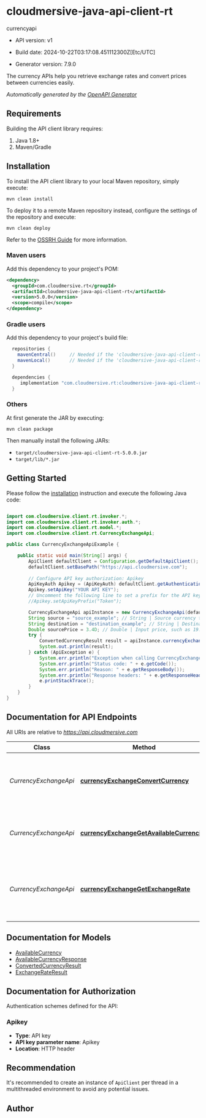 # cloudmersive-java-api-client-rt

currencyapi

- API version: v1

- Build date: 2024-10-22T03:17:08.451112300Z[Etc/UTC]

- Generator version: 7.9.0

The currency APIs help you retrieve exchange rates and convert prices between currencies easily.


*Automatically generated by the [OpenAPI Generator](https://openapi-generator.tech)*

## Requirements

Building the API client library requires:

1. Java 1.8+
2. Maven/Gradle

## Installation

To install the API client library to your local Maven repository, simply execute:

```shell
mvn clean install
```

To deploy it to a remote Maven repository instead, configure the settings of the repository and execute:

```shell
mvn clean deploy
```

Refer to the [OSSRH Guide](http://central.sonatype.org/pages/ossrh-guide.html) for more information.

### Maven users

Add this dependency to your project's POM:

```xml
<dependency>
  <groupId>com.cloudmersive.rt</groupId>
  <artifactId>cloudmersive-java-api-client-rt</artifactId>
  <version>5.0.0</version>
  <scope>compile</scope>
</dependency>
```

### Gradle users

Add this dependency to your project's build file:

```groovy
  repositories {
    mavenCentral()     // Needed if the 'cloudmersive-java-api-client-rt' jar has been published to maven central.
    mavenLocal()       // Needed if the 'cloudmersive-java-api-client-rt' jar has been published to the local maven repo.
  }

  dependencies {
     implementation "com.cloudmersive.rt:cloudmersive-java-api-client-rt:5.0.0"
  }
```

### Others

At first generate the JAR by executing:

```shell
mvn clean package
```

Then manually install the following JARs:

- `target/cloudmersive-java-api-client-rt-5.0.0.jar`
- `target/lib/*.jar`

## Getting Started

Please follow the [installation](#installation) instruction and execute the following Java code:

```java

import com.cloudmersive.client.rt.invoker.*;
import com.cloudmersive.client.rt.invoker.auth.*;
import com.cloudmersive.client.rt.model.*;
import com.cloudmersive.client.rt.CurrencyExchangeApi;

public class CurrencyExchangeApiExample {

    public static void main(String[] args) {
        ApiClient defaultClient = Configuration.getDefaultApiClient();
        defaultClient.setBasePath("https://api.cloudmersive.com");
        
        // Configure API key authorization: Apikey
        ApiKeyAuth Apikey = (ApiKeyAuth) defaultClient.getAuthentication("Apikey");
        Apikey.setApiKey("YOUR API KEY");
        // Uncomment the following line to set a prefix for the API key, e.g. "Token" (defaults to null)
        //Apikey.setApiKeyPrefix("Token");

        CurrencyExchangeApi apiInstance = new CurrencyExchangeApi(defaultClient);
        String source = "source_example"; // String | Source currency three-digit code (ISO 4217), e.g. USD, EUR, etc.
        String destination = "destination_example"; // String | Destination currency three-digit code (ISO 4217), e.g. USD, EUR, etc.
        Double sourcePrice = 3.4D; // Double | Input price, such as 19.99 in source currency
        try {
            ConvertedCurrencyResult result = apiInstance.currencyExchangeConvertCurrency(source, destination, sourcePrice);
            System.out.println(result);
        } catch (ApiException e) {
            System.err.println("Exception when calling CurrencyExchangeApi#currencyExchangeConvertCurrency");
            System.err.println("Status code: " + e.getCode());
            System.err.println("Reason: " + e.getResponseBody());
            System.err.println("Response headers: " + e.getResponseHeaders());
            e.printStackTrace();
        }
    }
}

```

## Documentation for API Endpoints

All URIs are relative to *https://api.cloudmersive.com*

Class | Method | HTTP request | Description
------------ | ------------- | ------------- | -------------
*CurrencyExchangeApi* | [**currencyExchangeConvertCurrency**](docs/CurrencyExchangeApi.md#currencyExchangeConvertCurrency) | **POST** /currency/exchange-rates/convert/{source}/to/{destination} | Converts a price from the source currency into the destination currency
*CurrencyExchangeApi* | [**currencyExchangeGetAvailableCurrencies**](docs/CurrencyExchangeApi.md#currencyExchangeGetAvailableCurrencies) | **POST** /currency/exchange-rates/list-available | Get a list of available currencies and corresponding countries
*CurrencyExchangeApi* | [**currencyExchangeGetExchangeRate**](docs/CurrencyExchangeApi.md#currencyExchangeGetExchangeRate) | **POST** /currency/exchange-rates/get/{source}/to/{destination} | Gets the exchange rate from the source currency into the destination currency


## Documentation for Models

 - [AvailableCurrency](docs/AvailableCurrency.md)
 - [AvailableCurrencyResponse](docs/AvailableCurrencyResponse.md)
 - [ConvertedCurrencyResult](docs/ConvertedCurrencyResult.md)
 - [ExchangeRateResult](docs/ExchangeRateResult.md)


<a id="documentation-for-authorization"></a>
## Documentation for Authorization


Authentication schemes defined for the API:
<a id="Apikey"></a>
### Apikey


- **Type**: API key
- **API key parameter name**: Apikey
- **Location**: HTTP header


## Recommendation

It's recommended to create an instance of `ApiClient` per thread in a multithreaded environment to avoid any potential issues.

## Author



